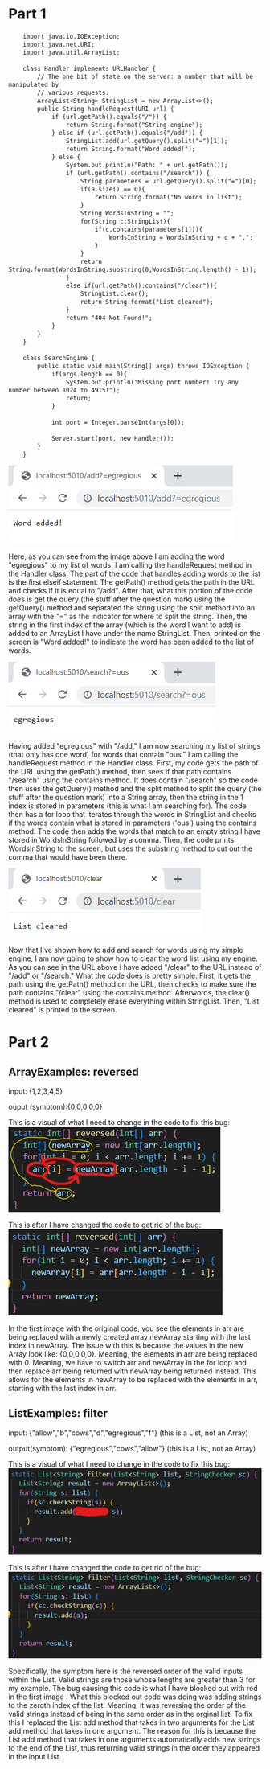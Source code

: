# Part 1
        import java.io.IOException;
        import java.net.URI;
        import java.util.ArrayList;

        class Handler implements URLHandler {
            // The one bit of state on the server: a number that will be manipulated by
            // various requests.
            ArrayList<String> StringList = new ArrayList<>();
            public String handleRequest(URI url) {
                if (url.getPath().equals("/")) {
                    return String.format("String engine");
                } else if (url.getPath().equals("/add")) {
                    StringList.add(url.getQuery().split("=")[1]);
                    return String.format("Word added!");
                } else {
                    System.out.println("Path: " + url.getPath());
                    if (url.getPath().contains("/search")) {
                        String parameters = url.getQuery().split("=")[0];
                        if(a.size() == 0){
                            return String.format("No words in list");
                        }
                        String WordsInString = "";
                        for(String c:StringList){
                            if(c.contains(parameters[1])){
                                WordsInString = WordsInString + c + ",";
                            }
                        }
                        return String.format(WordsInString.substring(0,WordsInString.length() - 1));
                    }
                    else if(url.getPath().contains("/clear")){
                        StringList.clear();
                        return String.format("List cleared");
                    }
                    return "404 Not Found!";
                }
            }
        }

        class SearchEngine {
            public static void main(String[] args) throws IOException {
                if(args.length == 0){
                    System.out.println("Missing port number! Try any number between 1024 to 49151");
                    return;
                }

                int port = Integer.parseInt(args[0]);

                Server.start(port, new Handler());
            }
        }

![Adding egregious](https://github.com/alejball/cse15l-lab-reports/blob/c25f862dd2e89fab430cc880a2780d1fa84cf5ab/Screenshot%202022-10-14%20140512.png)

Here, as you can see from the image above I am adding the word "egregious" to my list of words. I am calling the handleRequest method in the Handler class. The part of the code that handles adding words to the list is the first elseif statement. The getPath() method gets the path in the URL and checks if it is equal to "/add". After that, what this portion of the code does is get the query (the stuff after the question mark) using the getQuery() method and separated the string using the split method into an array with the "=" as the indicator for where to split the string. Then, the string in the first index of the array (which is the word I want to add) is added to an ArrayList I have under the name StringList. Then, printed on the screen is "Word added!" to indicate the word has been added to the list of words.

![Searching for words with 'ous'](https://github.com/alejball/cse15l-lab-reports/blob/c25f862dd2e89fab430cc880a2780d1fa84cf5ab/Screenshot%202022-10-14%20140601.png)

Having added "egregious" with "/add," I am now searching my list of strings (that only has one word) for words that contain "ous." I am calling the handleRequest method in the Handler class. First, my code gets the path of the URL using the getPath() method, then sees if that path contains "/search" using the contains method. It does contain "/search" so the code then uses the getQuery() method and the split method to split the query (the stuff after the question mark) into a String array, then the string in the 1 index is stored in parameters (this is what I am searching for). The code then has a for loop that iterates through the words in StringList and checks if the words contain what is stored in parameters ('ous') using the contains method. The code then adds the words that match to an empty string I have stored in WordsInString followed by a comma. Then, the code prints WordsInString to the screen, but uses the substring method to cut out the comma that would have been there.

![Clearing list](https://github.com/alejball/cse15l-lab-reports/blob/c25f862dd2e89fab430cc880a2780d1fa84cf5ab/Screenshot%202022-10-14%20142237.png)

Now that I've shown how to add and search for words using my simple engine, I am now going to show how to clear the word list using my engine. As you can see in the URL above I have added "/clear" to the URL instead of "/add" or "/search." What the code does is pretty simple. First, it gets the path using the getPath() method on the URL, then checks to make sure the path contains "/clear" using the contains method. Afterwords, the clear() method is used to completely erase everything within StringList. Then, "List cleared" is printed to the screen.
# Part 2
## ArrayExamples: reversed
input: {1,2,3,4,5}

ouput (symptom):{0,0,0,0,0}

This is a visual of what I need to change in the code to fix this bug:
![Change needed](https://github.com/alejball/cse15l-lab-reports/blob/bc3e834c46acb2f81cbbc015b30ee4620aa61fb8/Screenshot%202022-10-14%20161742.png)

This is after I have changed the code to get rid of the bug:
![fixed code](https://github.com/alejball/cse15l-lab-reports/blob/bc3e834c46acb2f81cbbc015b30ee4620aa61fb8/Screenshot%202022-10-14%20161808.png)

In the first image with the original code, you see the elements in arr are being replaced with a newly created array newArray starting with the last index in newArray. The issue with this is because the values in the new Array look like: {0,0,0,0,0}. Meaning, the elements in arr are being replaced with 0. Meaning, we have to switch arr and newArray in the for loop and then replace arr being returned with newArray being returned instead. This allows for the elements in newArray to be replaced with the elements in arr, starting with the last index in arr.
## ListExamples: filter
input: {"allow","b","cows","d","egregious","f"}            (this is a List, not an Array)

output(symptom): {"egregious","cows","allow"}              (this is a List, not an Array)

This is a visual of what I need to change in the code to fix this bug:
![Change needed](https://github.com/alejball/cse15l-lab-reports/blob/d2f2c7fa3293cbb0dadf28c169bf03cf6adbcaab/Screenshot%202022-10-14%20164246.png)

This is after I have changed the code to get rid of the bug:
![Fixed code](https://github.com/alejball/cse15l-lab-reports/blob/d2f2c7fa3293cbb0dadf28c169bf03cf6adbcaab/Screenshot%202022-10-14%20170228.png)

Specifically, the symptom here is the reversed order of the valid inputs within the List. Valid strings are those whose lengths are greater than 3 for my example. The bug causing this code is what I have blocked out with red in the first image . What this blocked out code was doing was adding strings to the zeroth index of the list. Meaning, it was reversing the order of the valid strings instead of being in the same order as in the orginal list. To fix this I replaced the List add method that takes in two arguments for the List add method that takes in one argument. The reason for this is because the List add method that takes in one arguments automatically adds new strings to the end of the List, thus returning valid strings in the order they appeared in the input List.
